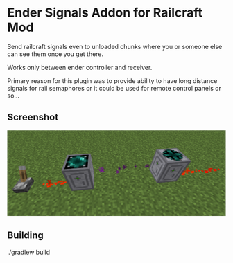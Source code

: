 Ender Signals Addon for Railcraft Mod
=====================================

Send railcraft signals even to unloaded chunks where you or someone else can see them once you get there.

Works only between ender controller and receiver.

Primary reason for this plugin was to provide ability to have long distance signals for rail semaphores or it could be used for remote control panels or so...


Screenshot
----------

![Screenshot](images/example_screenshot.png?raw=true)

Building
--------

./gradlew build

